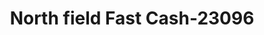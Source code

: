 ---
f_zip-code: 55057
f_state-code: MN
title: North field Fast Cash-23096
f_phone: 507-645-2570
f_city-only: Northfield
f_address: 650 Professional Drive Northfield
f_location-unique-id: '23096'
slug: north-field-fast-cash-23096
updated-on: '2024-05-30T13:46:58.046Z'
created-on: '2024-05-30T13:36:59.803Z'
published-on: '2024-05-30T13:54:32.469Z'
f_city-state: cms/city/northfield-mn.md
f_company: cms/company/north-field-fast-cash.md
f_state: cms/state/minnesota.md
layout: '[payday-loan].html'
tags: payday-loan
---
